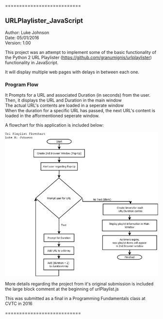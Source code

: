 

===========================

## URLPlaylister_JavaScript

Author: Luke Johnson<br>
Date: 05/01/2016<br>
Version: 1.00<br>


This project was an attempt to implement some of the basic functionality of the Python 2 URL Playlister (https://github.com/granumignis/urlplaylister) functionality in JavaScript.

It will display multiple web pages with delays in between each one.

### Program Flow
It Prompts for a URL and associated Duration (in seconds) from the user.<br>
Then, it displays the URL and Duration in the main window<br>
The actual URL's contents are loaded in a seperate window<br>
When the duration for a specific URL has passed, the next URL's content is loaded in the afformentioned seperate window.<br>

A flowchart for this application is included below:

![Image of Flowchart for URLPlayilister_JavaScript](https://github.com/granumignis/URLPlaylister_JavaScript/blob/master/urlPlaylist_flowchart.png "Flowchart for URLPlaylister_JavaScript")


More details regarding the project from it's original submission is included the large block comment at the beginning of urlPlaylist.js

This was submitted as a final in a Programming Fundamentals class at CVTC in 2016


===========================
